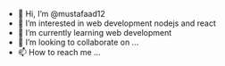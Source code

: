 - 👋 Hi, I’m @mustafaad12
- 👀 I’m interested in web development nodejs and react
- 🌱 I’m currently learning web development
- 💞️ I’m looking to collaborate on ...
- 📫 How to reach me ...

<!---
mustafaad12/mustafaad12 is a ✨ special ✨ repository because its `README.md` (this file) appears on your GitHub profile.
You can click the Preview link to take a look at your changes.
--->
